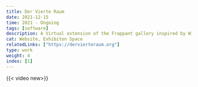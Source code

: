 ```yaml
---
title: Der Vierte Raum
date: 2021-12-15
time: 2021 - Ongoing
tags: [software]
description: A Virtual extension of the Frappant gallery inspired by William Gibson's "Neuromancer" for which I wrote a pseudo-3D engine in openGL
cat: Website, Exhibiton Space
relatedLinks: ["https://dervierteraum.org"]
type: work
weight: 4
index: [1]
---
```

{{< video new>}}
